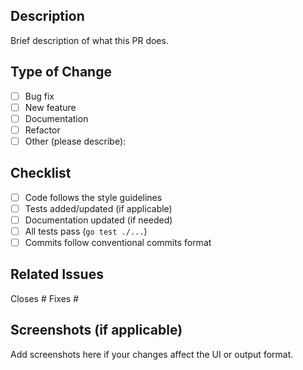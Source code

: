 ## Description

Brief description of what this PR does.

## Type of Change

- [ ] Bug fix
- [ ] New feature
- [ ] Documentation
- [ ] Refactor
- [ ] Other (please describe):

## Checklist

- [ ] Code follows the style guidelines
- [ ] Tests added/updated (if applicable)
- [ ] Documentation updated (if needed)
- [ ] All tests pass (`go test ./...`)
- [ ] Commits follow conventional commits format

## Related Issues

Closes #
Fixes #

## Screenshots (if applicable)

Add screenshots here if your changes affect the UI or output format.

